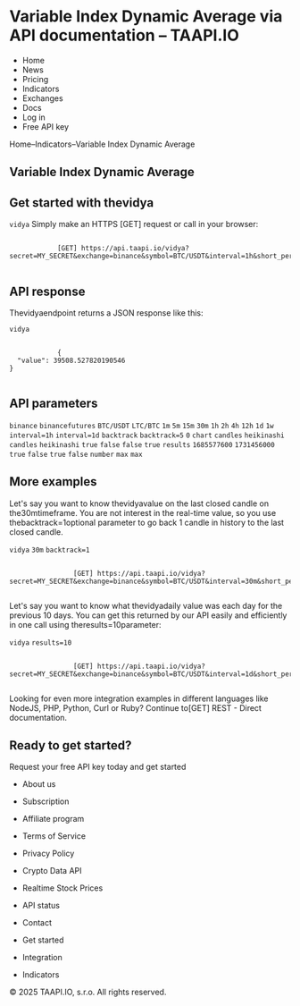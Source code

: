 # Variable Index Dynamic Average via API documentation – TAAPI.IO

- Home
- News
- Pricing
- Indicators
- Exchanges
- Docs
- Log in
- Free API key

Home–Indicators–Variable Index Dynamic Average


## Variable Index Dynamic Average

## Get started with thevidya
`vidya` Simply make an HTTPS [GET] request or call in your browser:


```

			[GET] https://api.taapi.io/vidya?secret=MY_SECRET&exchange=binance&symbol=BTC/USDT&interval=1h&short_period=10&long_period=24&alpha=0
		
```

## API response
Thevidyaendpoint returns a JSON response like this:

`vidya` 
```

			{
  "value": 39508.527820190546
}
		
```

## API parameters
`binance` `binancefutures` `BTC/USDT` `LTC/BTC` `1m` `5m` `15m` `30m` `1h` `2h` `4h` `12h` `1d` `1w` `interval=1h` `interval=1d` `backtrack` `backtrack=5` `0` `chart` `candles` `heikinashi` `candles` `heikinashi` `true` `false` `false` `true` `results` `1685577600` `1731456000` `true` `false` `true` `false` `number` `max` `max` 
## More examples
Let's say you want to know thevidyavalue on the last closed candle on the30mtimeframe. You are not interest in the real-time value, so you use thebacktrack=1optional parameter to go back 1 candle in history to the last closed candle.

`vidya` `30m` `backtrack=1` 
```

				[GET] https://api.taapi.io/vidya?secret=MY_SECRET&exchange=binance&symbol=BTC/USDT&interval=30m&short_period=10&long_period=24&alpha=0&backtrack=1
			
```
Let's say you want to know what thevidyadaily value was each day for the previous 10 days. You can get this returned by our API easily and efficiently in one call using theresults=10parameter:

`vidya` `results=10` 
```

				[GET] https://api.taapi.io/vidya?secret=MY_SECRET&exchange=binance&symbol=BTC/USDT&interval=1d&short_period=10&long_period=24&alpha=0&results=10
			
```
Looking for even more integration examples in different languages like NodeJS, PHP, Python, Curl or Ruby? Continue to[GET] REST - Direct documentation.


## Ready to get started?
Request your free API key today and get started

- About us
- Subscription
- Affiliate program
- Terms of Service
- Privacy Policy
- Crypto Data API
- Realtime Stock Prices
- API status
- Contact

- Get started
- Integration
- Indicators

© 2025 TAAPI.IO, s.r.o. All rights reserved.

